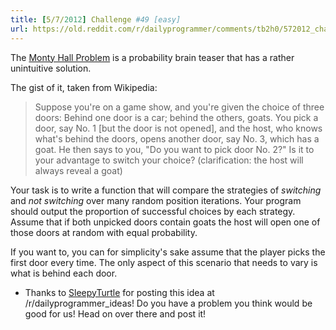 ```yaml
---
title: [5/7/2012] Challenge #49 [easy]
url: https://old.reddit.com/r/dailyprogrammer/comments/tb2h0/572012_challenge_49_easy/
---
```


The [Monty Hall Problem](http://en.wikipedia.org/wiki/Monty_Hall_problem) is a probability brain teaser that has a rather unintuitive solution. 

The gist of it, taken from Wikipedia:
>Suppose you're on a game show, and you're given the choice of three doors: Behind one door is a car; behind the others, goats. You pick a door, say No. 1 [but the door is not opened], and the host, who knows what's behind the doors, opens another door, say No. 3, which has a goat. He then says to you, "Do you want to pick door No. 2?" Is it to your advantage to switch your choice?
(clarification: the host will always reveal a goat)

Your task is to write a function that will compare the strategies of *switching* and *not switching* over many random position iterations. Your program should output the proportion of successful choices by each strategy. Assume that if both unpicked doors contain goats the host will open one of those doors at random with equal probability. 

If you want to, you can for simplicity's sake assume that the player picks the first door every time. The only aspect of this scenario that needs to vary is what is behind each door. 

* Thanks to [SleepyTurtle](http://www.reddit.com/user/SleepyTurtle) for posting this idea at /r/dailyprogrammer_ideas! Do you have a problem you think would be good for us! Head on over there and post it!
